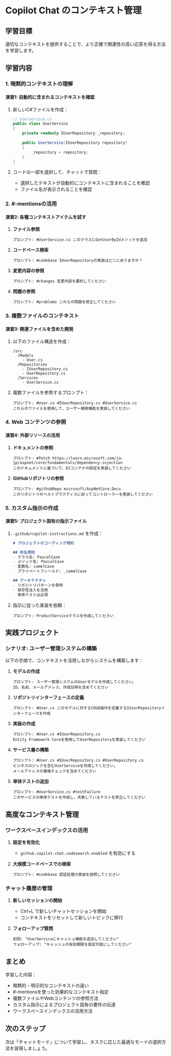 # Copilot Chat のコンテキスト管理

## 学習目標
適切なコンテキストを提供することで、より正確で関連性の高い応答を得る方法を学習します。

## 学習内容

### 1. 暗黙的コンテキストの理解

#### 演習1: 自動的に含まれるコンテキストを確認

1. 新しいC#ファイルを作成：
   ```csharp
   // UserService.cs
   public class UserService
   {
       private readonly IUserRepository _repository;
       
       public UserService(IUserRepository repository)
       {
           _repository = repository;
       }
   }
   ```

2. コードの一部を選択して、チャットで質問：
   - 選択したテキストが自動的にコンテキストに含まれることを確認
   - ファイル名が表示されることを確認

### 2. #-mentionsの活用

#### 演習2: 各種コンテキストアイテムを試す

1. **ファイル参照**
   ```
   プロンプト: #UserService.cs このクラスにGetUserByIdメソッドを追加
   ```

2. **コードベース検索**
   ```
   プロンプト: #codebase IUserRepositoryの実装はどこにありますか？
   ```

3. **変更内容の参照**
   ```
   プロンプト: #changes 変更内容を要約してください
   ```

4. **問題の参照**
   ```
   プロンプト: #problems これらの問題を修正してください
   ```

### 3. 複数ファイルのコンテキスト

#### 演習3: 関連ファイルを含めた開発

1. 以下のファイル構造を作成：
   ```
   /src
     /Models
       - User.cs
     /Repositories
       - IUserRepository.cs
       - UserRepository.cs
     /Services
       - UserService.cs
   ```

2. 複数ファイルを参照するプロンプト：
   ```
   プロンプト: #User.cs #IUserRepository.cs #UserService.cs 
   これらのファイルを使用して、ユーザー検索機能を実装してください
   ```

### 4. Web コンテンツの参照

#### 演習4: 外部リソースの活用

1. **ドキュメントの参照**
   ```
   プロンプト: #fetch https://learn.microsoft.com/ja-jp/aspnet/core/fundamentals/dependency-injection
   このドキュメントに基づいて、DIコンテナの設定を実装してください
   ```

2. **GitHubリポジトリの参照**
   ```
   プロンプト: #githubRepo microsoft/AspNetCore.Docs
   このリポジトリのベストプラクティスに従ってコントローラーを実装してください
   ```

### 5. カスタム指示の作成

#### 演習5: プロジェクト固有の指示ファイル

1. `.github/copilot-instructions.md` を作成：
   ```markdown
   # プロジェクトのコーディング規約
   
   ## 命名規則
   - クラス名: PascalCase
   - メソッド名: PascalCase
   - 変数名: camelCase
   - プライベートフィールド: _camelCase
   
   ## アーキテクチャ
   - リポジトリパターンを使用
   - 依存性注入を活用
   - 単体テストは必須
   ```

2. 指示に従った実装を依頼：
   ```
   プロンプト: ProductServiceクラスを作成してください
   ```

## 実践プロジェクト

### シナリオ: ユーザー管理システムの構築

以下の手順で、コンテキストを活用しながらシステムを構築します：

1. **モデルの作成**
   ```
   プロンプト: ユーザー管理システムのUserモデルを作成してください。
   ID、名前、メールアドレス、作成日時を含めてください
   ```

2. **リポジトリインターフェースの定義**
   ```
   プロンプト: #User.cs このモデルに対するCRUD操作を定義するIUserRepositoryインターフェースを作成
   ```

3. **実装の作成**
   ```
   プロンプト: #User.cs #IUserRepository.cs 
   Entity Framework Coreを使用してUserRepositoryを実装してください
   ```

4. **サービス層の構築**
   ```
   プロンプト: #User.cs #IUserRepository.cs #UserRepository.cs
   ビジネスロジックを含むUserServiceを作成してください。
   メールアドレスの重複チェックを含めてください
   ```

5. **単体テストの追加**
   ```
   プロンプト: #UserService.cs #testFailure
   このサービスの単体テストを作成し、失敗しているテストを修正してください
   ```

## 高度なコンテキスト管理

### ワークスペースインデックスの活用

1. **設定を有効化**
   - `github.copilot.chat.codesearch.enabled` を有効にする

2. **大規模コードベースでの検索**
   ```
   プロンプト: #codebase 認証処理の実装を説明してください
   ```

### チャット履歴の管理

1. **新しいセッションの開始**
   - Ctrl+L で新しいチャットセッションを開始
   - コンテキストをリセットして新しいトピックに移行

2. **フォローアップ質問**
   ```
   初回: "UserServiceにキャッシュ機能を追加してください"
   フォローアップ: "キャッシュの有効期限を設定可能にしてください"
   ```

## まとめ

学習した内容：
- 暗黙的・明示的なコンテキストの違い
- #-mentionsを使った効果的なコンテキスト指定
- 複数ファイルやWebコンテンツの参照方法
- カスタム指示によるプロジェクト固有の要件の伝達
- ワークスペースインデックスの活用方法

## 次のステップ

次は「チャットモード」について学習し、タスクに応じた最適なモードの選択方法を習得しましょう。
